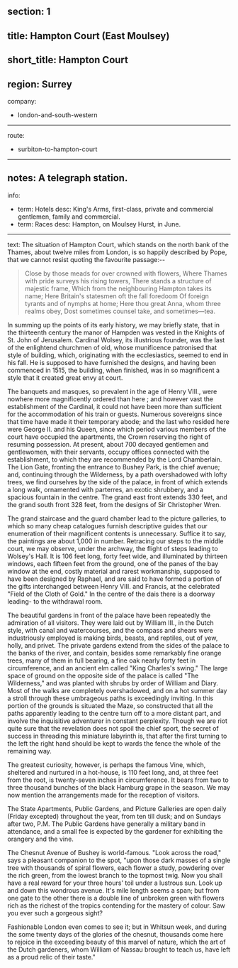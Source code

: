 section: 1
----
title: Hampton Court (East Moulsey)
----
short_title: Hampton Court
----
region: Surrey
----
company:
- london-and-south-western
----
route:
- surbiton-to-hampton-court
----
notes: A telegraph station.
----
info:
- term: Hotels
  desc: King's Arms, first-class, private and commercial gentlemen, family and commercial.
- term: Races
  desc: Hampton, on Moulsey Hurst, in June.
----
text: The situation of Hampton Court, which stands on the north bank of the Thames, about twelve miles from London, is so happily described by Pope, that we cannot resist quoting the favourite passage:-- 

> Close by those meads for over crowned with flowers,
> Where Thames with pride surveys his rising towers,
> There stands a structure of majestic frame,
> Which from the neighbouring Hampton takes its name;
> Here Britain's statesmen oft the fall foredoom
> Of foreign tyrants and of nymphs at home;
> Here thou great Anna, whom three realms obey,
> Dost sometimes counsel take, and sometimes—tea.

In summing up the points of its early history, we may briefly state, that in the thirteenth century the manor of Hampden was vested in the Knights of St. John of Jerusalem. Cardinal Wolsey, its illustrious founder, was the last of the enlightend churchmen of old, whose munificence patronised that style of building, which, originating with the ecclesiastics, seemed to end in his fall. He is supposed to have furnished the designs, and having been commenced in 1515, the building, when finished, was in so magnificent a style that it created great envy at court.

The banquets and masques, so prevalent in the age of Henry VIII., were nowhere more magnificently ordered than here ; and however vast the establishment of the Cardinal, it could not have been more than sufficient for the accommodation of his train or guests. Numerous sovereigns since that time have made it their temporary abode; and the last who resided here were George II. and his Queen, since which period various members of the court have occupied the apartments, the Crown reserving tho right of resuming possession. At present, about 700 decayed gentlemen and gentlewomen, with their servants, occupy offices connected with the establishment, to which they are recommended by the Lord Chamberlain. The Lion Gate, fronting the entrance to Bushey Park, is the chief avenue; and, continuing through the Wilderness, by a path overshadowed with lofty trees, we find ourselves by the side of the palace, in front of which extends a long walk, ornamented with parterres, an exotic shrubbery, and a spacious fountain in the centre. The grand east front extends 330 feet, and the grand south front 328 feet, from the designs of Sir Christopher Wren.

The grand staircase and the guard chamber lead to the picture galleries, to which so many cheap catalogues furnish descriptive guides that our enumeration of their magnificent contents is unnecessary. Suffice it to say, the paintings are about 1,000 in number. Retracing our steps to the middle court, we may observe, under the archway, the flight of steps leading to Wolsey's Hall. It is 106 feet long, forty feet wide, and illuminated by thirteen windows, each fifteen feet from the ground, one of the panes of the bay window at the end, costly material and rarest workmanship, supposed to have been designed by Raphael, and are said to have formed a portion of the gifts interchanged between Henry VIII. and Francis, at the celebrated "Field of the Cloth of Gold." In the centre of the dais there is a doorway leading- to the withdrawal room.

The beautiful gardens in front of the palace have been repeatedly the admiration of all visitors. They were laid out by William III., in the Dutch style, with canal and watercourses, and the compass and shears were industriously employed is making birds, beasts, and reptiles, out of yew, holly, and privet. The private gardens extend from the sides of the palace to the banks of the river, and contain, besides some remarkably fine orange trees, many of them in full bearing, a fine oak nearly forty feet in circumference, and an ancient elm called "King Charles's swing." The large space of ground on the opposite side of the palace is called "The Wilderness," and was planted with shrubs by order of William and Diary. Most of the walks are completely overshadowed, and on a hot summer day a stroll through these umbrageous paths is exceedingly inviting. In this portion of the grounds is situated the Maze, so constructed that all the paths apparently leading to the centre turn off to a more distant part, and involve the inquisitive adventurer in constant perplexity. Though we are riot quite sure that the revelation does not spoil the chief sport, the secret of success in threading this miniature labyrinth is, that after the first turning to the left the right hand should be kept to wards the fence the whole of the remaining way.

The greatest curiosity, however, is perhaps the famous Vine, which, sheltered and nurtured in a hot-house, is 110 feet long, and, at three feet from the root, is twenty-seven inches in circumference. It bears from two to three thousand bunches of the black Hamburg grape in the season. We may now mention the arrangements made for the reception of visitors.

The State Apartments, Public Gardens, and Picture Galleries are open daily (Friday excepted) throughout the year, from ten till dusk; and on Sundays after two, P.M. The Public Gardens have generally a military band in attendance, and a small fee is expected by the gardener for exhibiting the orangery and the vine.

The Chesnut Avenue of Bushey is world-famous. "Look across the road," says a pleasant companion to the spot, "upon those dark masses of a single tree with thousands of spiral flowers, each flower a study, powdering over the rich green, from the lowest branch to the topmost twig. Now you shall have a real reward for your three hours' toil under a lustrous sun. Look up and down this wondrous avenue. It's mile length seems a span; but from one gate to the other there is a double line of unbroken green with flowers rich as the richest of the tropics contending for the mastery of colour. Saw you ever such a gorgeous sight?

Fashionable London even comes to see it; but in Whitsun week, and during the some twenty days of the glories of the chesnut, thousands come here to rejoice in the exceeding beauty of this marvel of nature, which the art of the Dutch gardeners, whom William of Nassau brought to teach us, have left as a proud relic of their taste."

